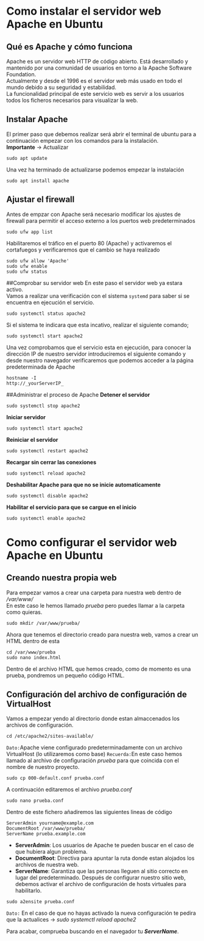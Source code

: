 # Como instalar el servidor web Apache en Ubuntu
## Qué es Apache y cómo funciona
Apache es un servidor web HTTP de código abierto. Está desarrollado y mantenido por una comunidad de usuarios en torno a la Apache Software Foundation.  
Actualmente y desde el 1996 es el servidor web más usado en todo el mundo debido a su seguridad y estabilidad.  
La funcionalidad principal de este servicio web es servir a los usuarios todos los ficheros necesarios para visualizar la web.
## Instalar Apache
El primer paso que debemos realizar será abrir el terminal de ubuntu para a continuación empezar con los comandos para la instalación.  
**Importante** -> Actualizar
```
sudo apt update
```
Una vez ha terminado de actualizarse podemos empezar la instalación
```
sudo apt install apache
```
## Ajustar el firewall
Antes de empzar con Apache será necesario modificar los ajustes de firewall para permitir el acceso externo a los puertos web predeterminados
```
sudo ufw app list
```
Habilitaremos el tráfico en el puerto 80 (Apache) y activaremos el cortafuegos y verificaremos que el cambio se haya realizado
```
sudo ufw allow 'Apache'
sudo ufw enable
sudo ufw status
```
##Comprobar su servidor web
En este paso el servidor web ya estara activo.  
Vamos a realizar una verificación con el sistema `systemd` para saber si se encuentra en ejecución el servicio.  
```
sudo systemctl status apache2
```
Si el sistema te indicara que esta incativo, realizar el siguiente comando;
```
sudo systemctl start apache2
```
Una vez comprobamos que el servicio esta en ejecución, para conocer la dirección IP de nuestro servidor introduciremos el siguiente comando y desde nuestro navegador verificaremos que podemos acceder a la página predeterminada de Apache
```
hostname -I
http://_yourServerIP_
```
##Administrar el proceso de Apache
**Detener el servidor**
```
sudo systemctl stop apache2
```
**Iniciar servidor**
```
sudo systemctl start apache2
```
**Reiniciar el servidor**
```
sudo systemctl restart apache2
```
**Recargar sin cerrar las conexiones**
```
sudo systemctl reload apache2
```
**Deshabilitar Apache para que no se inicie automaticamente**
```
sudo systemctl disable apache2
```
**Habilitar el servicio para que se cargue en el inicio**
```
sudo systemctl enable apache2
```
# Como configurar el servidor web Apache en Ubuntu
## Creando nuestra propia web
Para empezar vamos a crear una carpeta para nuestra web dentro de _/var/www/_  
En este caso le hemos llamado _prueba_ pero puedes llamar a la carpeta como quieras.
```
sudo mkdir /var/www/prueba/
```
Ahora que tenemos el directorio creado para nuestra web, vamos a crear un HTML dentro de esta
```
cd /var/www/prueba
sudo nano index.html
```
Dentro de el archivo HTML que hemos creado, como de momento es una prueba, pondremos un pequeño código HTML.
## Configuración del archivo de configuración de VirtualHost
Vamos a empezar yendo al directorio donde estan almaccenados los archivos de configuración.
```
cd /etc/apache2/sites-available/
```
`Dato:`Apache viene configurado predeterminadamente con un archivo VirtualHost (lo utilizaremos como base)
`Recuerda:`En este caso hemos llamado al archivo de configuración _prueba_ para que coincida con el nombre de nuestro proyecto.
```
sudo cp 000-default.conf prueba.conf
```
A continuación editaremos el archivo _prueba.conf_
```
sudo nano prueba.conf
```
Dentro de este fichero añadiremos las siguientes lineas de código
```
ServerAdmin yourname@example.com
DocumentRoot /var/www/prueba/
ServerName prueba.example.com
```
* **ServerAdmin**: Los usuarios de Apache te pueden buscar en el caso de que hubiera algun problema.
* **DocumentRoot**: Directiva para apuntar la ruta donde estan alojados los archivos de nuestra web.
* **ServerName**: Garantiza que las personas lleguen al sitio correcto en lugar del predeterminado.
Después de configurar nuestro sitio web, debemos activar el archivo de configuración de hosts virtuales para habilitarlo.
```
sudo a2ensite prueba.conf
```
`Dato:` En el caso de que no hayas activado la nueva configuración te pedira que la actualices -> _sudo systemctl reload apache2_
  
Para acabar, comprueba buscando en el navegador tu _**ServerName**_.
